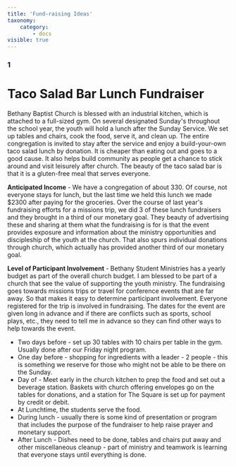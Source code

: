 ```yaml
---
title: 'Fund-raising Ideas'
taxonomy:
    category:
        - docs
visible: true
---
```


### 1
# **Taco Salad Bar Lunch Fundraiser**
Bethany Baptist Church is blessed with an industrial kitchen, which is attached to a full-sized gym. On several designated Sunday's throughout the school year, the youth will hold a lunch after the Sunday Service. We set up tables and chairs, cook the food, serve it, and clean up. The entire congregation is invited to stay after the service and enjoy a build-your-own taco salad lunch by donation. It is cheaper than eating out and goes to a good cause. It also helps build community as people get a chance to stick around and visit leisurely after church. The beauty of the taco salad bar is that it is a gluten-free meal that serves everyone. 

**Anticipated Income** - We have a congregation of about 330. Of course, not everyone stays for lunch, but the last time we held this lunch we made $2300 after paying for the groceries. Over the course of last year's fundraising efforts for a missions trip, we did 3 of these lunch fundraisers and they brought in a third of our monetary goal. They beauty of advertising these and sharing at them what the fundraising is for is that the event provides exposure and information about the ministry opportunities and discipleship of the youth at the church. That also spurs individual donations through church, which actually has provided another third of our monetary goal. 

**Level of Participant Involvement** - Bethany Student Ministries has a yearly budget as part of the overall church budget. I am blessed to be part of a church that see the value of supporting the youth ministry. The fundraising goes towards missions trips or travel for conference events that are far away. So that makes it easy to determine participant involvement. Everyone registered for the trip is involved in fundraising. The dates for the event are given long in advance and if there are conflicts such as sports, school plays, etc., they need to tell me in advance so they can find other ways to help towards the event. 
*  Two days before - set up 30 tables with 10 chairs per table in the gym. Usually done after our Friday night program. 
*  One day before - shopping for ingredients with a leader - 2 people - this is something we reserve for those who might not be able to be there on the Sunday. 
*  Day of - Meet early in the church kitchen to prep the food and set out a beverage station. Baskets with church offering envelopes go on the tables for donations, and a station for The Square is set up for payment by credit or debit. 
*  At Lunchtime, the students serve the food. 
*  During lunch - usually there is some kind of presentation or program that includes the purpose of the fundraiser to help raise prayer and monetary support. 
*  After Lunch - Dishes need to be done, tables and chairs put away and other miscellaneous cleanup - part of ministry and teamwork is learning that everyone stays until everything is done. 

